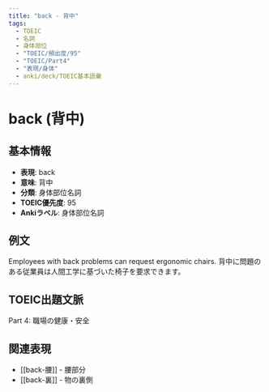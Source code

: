 ```yaml
---
title: "back - 背中"
tags:
  - TOEIC
  - 名詞
  - 身体部位
  - "TOEIC/頻出度/95"
  - "TOEIC/Part4"
  - "表現/身体"
  - anki/deck/TOEIC基本語彙
---
```


# back (背中)

## 基本情報
- **表現**: back
- **意味**: 背中
- **分類**: 身体部位名詞
- **TOEIC優先度**: 95
- **Ankiラベル**: 身体部位名詞

## 例文
Employees with back problems can request ergonomic chairs.
背中に問題のある従業員は人間工学に基づいた椅子を要求できます。

## TOEIC出題文脈
Part 4: 職場の健康・安全

## 関連表現
- [[back-腰]] - 腰部分
- [[back-裏]] - 物の裏側 